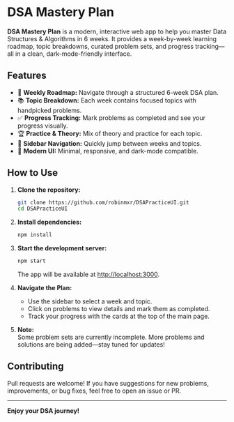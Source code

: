 # DSA Mastery Plan

**DSA Mastery Plan** is a modern, interactive web app to help you master Data Structures & Algorithms in 6 weeks. It provides a week-by-week learning roadmap, topic breakdowns, curated problem sets, and progress tracking—all in a clean, dark-mode-friendly interface.

## Features

- 📅 **Weekly Roadmap:** Navigate through a structured 6-week DSA plan.
- 📚 **Topic Breakdown:** Each week contains focused topics with handpicked problems.
- ✅ **Progress Tracking:** Mark problems as completed and see your progress visually.
- 🏆 **Practice & Theory:** Mix of theory and practice for each topic.
- 🔎 **Sidebar Navigation:** Quickly jump between weeks and topics.
- 🌙 **Modern UI:** Minimal, responsive, and dark-mode compatible.

## How to Use

1. **Clone the repository:**
   ```sh
   git clone https://github.com/robinmxr/DSAPracticeUI.git
   cd DSAPracticeUI
   ```

2. **Install dependencies:**
   ```sh
   npm install
   ```

3. **Start the development server:**
   ```sh
   npm start
   ```
   The app will be available at [http://localhost:3000](http://localhost:3000).

4. **Navigate the Plan:**
   - Use the sidebar to select a week and topic.
   - Click on problems to view details and mark them as completed.
   - Track your progress with the cards at the top of the main page.

5. **Note:**  
   Some problem sets are currently incomplete. More problems and solutions are being added—stay tuned for updates!

## Contributing

Pull requests are welcome! If you have suggestions for new problems, improvements, or bug fixes, feel free to open an issue or PR.

---

**Enjoy your DSA journey!**
